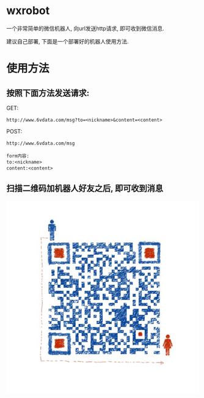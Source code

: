 # wxrobot

一个非常简单的微信机器人, 向url发送http请求, 即可收到微信消息.

建议自己部署, 下面是一个部署好的机器人使用方法.

# 使用方法

## 按照下面方法发送请求:

GET:
```
http://www.6vdata.com/msg?to=<nickname>&content=<content>
```

POST:
```
http://www.6vdata.com/msg

form内容:
to:<nickname>
content:<content>
```

## 扫描二维码加机器人好友之后, 即可收到消息

![](https://raw.githubusercontent.com/astwyg/wxrobot/master/robot_qr.jpg)

